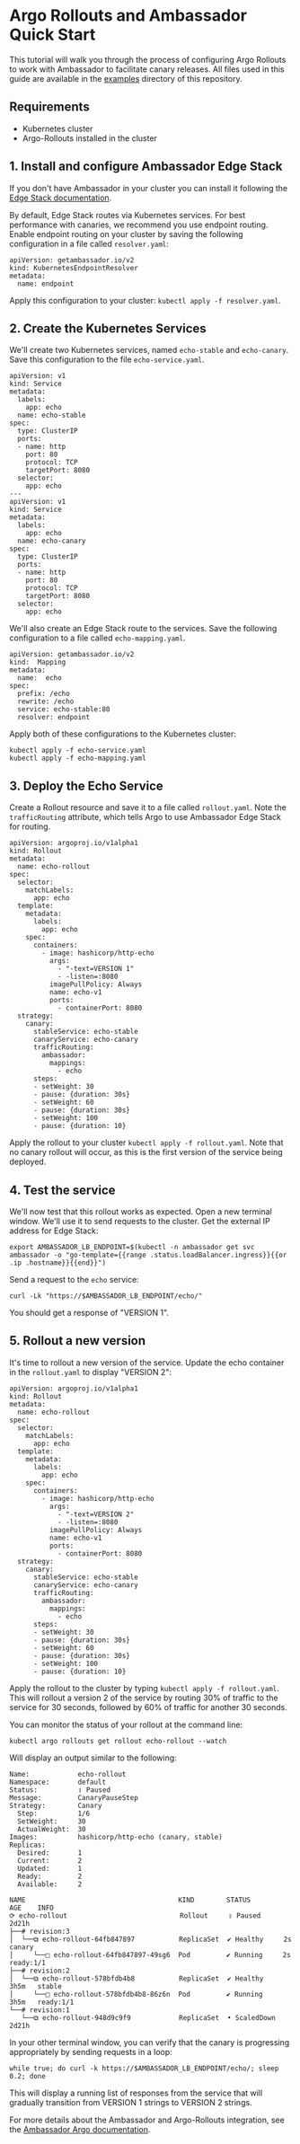 # Argo Rollouts and Ambassador Quick Start

This tutorial will walk you through the process of configuring Argo Rollouts to work with Ambassador to facilitate canary releases. All files used in this guide are available in the [examples](https://github.com/argoproj/argo-rollouts/blob/master/examples/ambassador) directory of this repository.

## Requirements

- Kubernetes cluster
- Argo-Rollouts installed in the cluster

## 1. Install and configure Ambassador Edge Stack

If you don't have Ambassador in your cluster you can install it following the [Edge Stack documentation](https://www.getambassador.io/docs/latest/topics/install/).

By default, Edge Stack routes via Kubernetes services. For best performance with canaries, we recommend you use endpoint routing. Enable endpoint routing on your cluster by saving the following configuration in a file called `resolver.yaml`:

```
apiVersion: getambassador.io/v2
kind: KubernetesEndpointResolver
metadata:
  name: endpoint
```

Apply this configuration to your cluster: `kubectl apply -f resolver.yaml`.

## 2. Create the Kubernetes Services

We'll create two Kubernetes services, named `echo-stable` and `echo-canary`. Save this configuration to the file `echo-service.yaml`.

```
apiVersion: v1
kind: Service
metadata:
  labels:
    app: echo
  name: echo-stable
spec:
  type: ClusterIP
  ports:
  - name: http
    port: 80
    protocol: TCP
    targetPort: 8080
  selector:
    app: echo
---
apiVersion: v1
kind: Service
metadata:
  labels:
    app: echo
  name: echo-canary
spec:
  type: ClusterIP
  ports:
  - name: http
    port: 80
    protocol: TCP
    targetPort: 8080
  selector:
    app: echo 
```

We'll also create an Edge Stack route to the services. Save the following configuration to a file called `echo-mapping.yaml`.

```
apiVersion: getambassador.io/v2
kind:  Mapping
metadata:
  name:  echo
spec:
  prefix: /echo
  rewrite: /echo
  service: echo-stable:80
  resolver: endpoint
```

Apply both of these configurations to the Kubernetes cluster:

```
kubectl apply -f echo-service.yaml
kubectl apply -f echo-mapping.yaml
```

## 3. Deploy the Echo Service

Create a Rollout resource and save it to a file called `rollout.yaml`. Note the `trafficRouting` attribute, which tells Argo to use Ambassador Edge Stack for routing.

```
apiVersion: argoproj.io/v1alpha1
kind: Rollout
metadata:
  name: echo-rollout
spec:
  selector:
    matchLabels:
      app: echo
  template:
    metadata:
      labels:
        app: echo
    spec:
      containers:
        - image: hashicorp/http-echo
          args:
            - "-text=VERSION 1"
            - -listen=:8080
          imagePullPolicy: Always
          name: echo-v1
          ports:
            - containerPort: 8080
  strategy:
    canary:
      stableService: echo-stable
      canaryService: echo-canary
      trafficRouting:
        ambassador:
          mappings:
            - echo
      steps:
      - setWeight: 30
      - pause: {duration: 30s}
      - setWeight: 60
      - pause: {duration: 30s}
      - setWeight: 100
      - pause: {duration: 10}
```

Apply the rollout to your cluster `kubectl apply -f rollout.yaml`. Note that no canary rollout will occur, as this is the first version of the service being deployed. 

## 4. Test the service

We'll now test that this rollout works as expected.  Open a new terminal window. We'll use it to send requests to the cluster. Get the external IP address for Edge Stack:

```
export AMBASSADOR_LB_ENDPOINT=$(kubectl -n ambassador get svc ambassador -o "go-template={{range .status.loadBalancer.ingress}}{{or .ip .hostname}}{{end}}")
```

Send a request to the `echo` service:  

```
curl -Lk "https://$AMBASSADOR_LB_ENDPOINT/echo/"
```

You should get a response of "VERSION 1".

## 5. Rollout a new version 

It's time to rollout a new version of the service. Update the echo container in the `rollout.yaml` to display "VERSION 2":

```
apiVersion: argoproj.io/v1alpha1
kind: Rollout
metadata:
  name: echo-rollout
spec:
  selector:
    matchLabels:
      app: echo
  template:
    metadata:
      labels:
        app: echo
    spec:
      containers:
        - image: hashicorp/http-echo
          args:
            - "-text=VERSION 2"
            - -listen=:8080
          imagePullPolicy: Always
          name: echo-v1
          ports:
            - containerPort: 8080
  strategy:
    canary:
      stableService: echo-stable
      canaryService: echo-canary
      trafficRouting:
        ambassador:
          mappings:
            - echo
      steps:
      - setWeight: 30
      - pause: {duration: 30s}
      - setWeight: 60
      - pause: {duration: 30s}
      - setWeight: 100
      - pause: {duration: 10}
```

Apply the rollout to the cluster by typing `kubectl apply -f rollout.yaml`. This will rollout a version 2 of the service by routing 30% of traffic to the service for 30 seconds, followed by 60% of traffic for another 30 seconds.

You can monitor the status of your rollout at the command line:

```
kubectl argo rollouts get rollout echo-rollout --watch
```

Will display an output similar to the following:

```
Name:            echo-rollout
Namespace:       default
Status:          ॥ Paused
Message:         CanaryPauseStep
Strategy:        Canary
  Step:          1/6
  SetWeight:     30
  ActualWeight:  30
Images:          hashicorp/http-echo (canary, stable)
Replicas:
  Desired:       1
  Current:       2
  Updated:       1
  Ready:         2
  Available:     2

NAME                                      KIND        STATUS        AGE    INFO
⟳ echo-rollout                            Rollout     ॥ Paused      2d21h
├──# revision:3
│  └──⧉ echo-rollout-64fb847897           ReplicaSet  ✔ Healthy     2s     canary
│     └──□ echo-rollout-64fb847897-49sg6  Pod         ✔ Running     2s     ready:1/1
├──# revision:2
│  └──⧉ echo-rollout-578bfdb4b8           ReplicaSet  ✔ Healthy     3h5m   stable
│     └──□ echo-rollout-578bfdb4b8-86z6n  Pod         ✔ Running     3h5m   ready:1/1
└──# revision:1
   └──⧉ echo-rollout-948d9c9f9            ReplicaSet  • ScaledDown  2d21h
```

In your other terminal window, you can verify that the canary is progressing appropriately by sending requests in a loop:

```
while true; do curl -k https://$AMBASSADOR_LB_ENDPOINT/echo/; sleep 0.2; done
```

This will display a running list of responses from the service that will gradually transition from VERSION 1 strings to VERSION 2 strings.

For more details about the Ambassador and Argo-Rollouts integration, see the [Ambassador Argo documentation](https://www.getambassador.io/docs/argo/latest/quick-start/).
